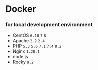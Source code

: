 # Docker

### for local development environment

* CentOS `6.10` `7` `8`
* Apache `2.2` `2.4`
* PHP `5.3` `5.6` `7.1` `7.4` `8.2`
* Nginx `1.20.1`
* node.js
* Rocky `9.2`

